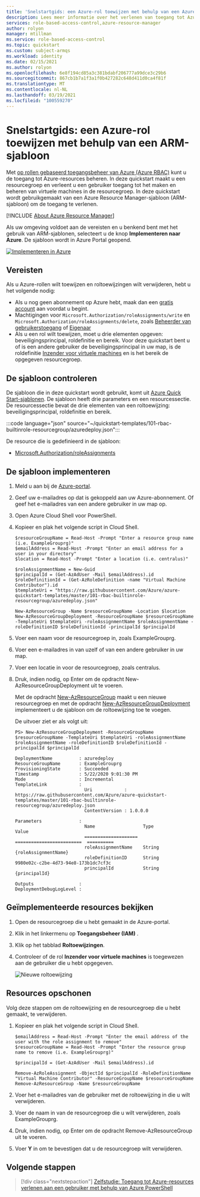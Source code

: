 ```yaml
---
title: 'Snelstartgids: een Azure-rol toewijzen met behulp van een Azure Resource Manager sjabloon-Azure RBAC'
description: Lees meer informatie over het verlenen van toegang tot Azure-resources voor een gebruiker in het bereik van een resourcegroep met behulp van Azure Resource Manager-sjablonen en op rollen gebaseerd toegangsbeheer van Azure (Azure RBAC).
services: role-based-access-control,azure-resource-manager
author: rolyon
manager: mtillman
ms.service: role-based-access-control
ms.topic: quickstart
ms.custom: subject-armqs
ms.workload: identity
ms.date: 02/15/2021
ms.author: rolyon
ms.openlocfilehash: 6e8f194cd85a3c381bdabf206777a99dce3c29b6
ms.sourcegitcommit: 867cb1b7a1f3a1f0b427282c648d411d0ca4f81f
ms.translationtype: MT
ms.contentlocale: nl-NL
ms.lasthandoff: 03/19/2021
ms.locfileid: "100559270"
---
```

# <a name="quickstart-assign-an-azure-role-using-an-arm-template"></a>Snelstartgids: een Azure-rol toewijzen met behulp van een ARM-sjabloon

Met [op rollen gebaseerd toegangsbeheer van Azure (Azure RBAC)](overview.md) kunt u de toegang tot Azure-resources beheren. In deze quickstart maakt u een resourcegroep en verleent u een gebruiker toegang tot het maken en beheren van virtuele machines in de resourcegroep. In deze quickstart wordt gebruikgemaakt van een Azure Resource Manager-sjabloon (ARM-sjabloon) om de toegang te verlenen.

[!INCLUDE [About Azure Resource Manager](../../includes/resource-manager-quickstart-introduction.md)]

Als uw omgeving voldoet aan de vereisten en u benkend bent met het gebruik van ARM-sjablonen, selecteert u de knop **Implementeren naar Azure**. De sjabloon wordt in Azure Portal geopend.

[![Implementeren in Azure](../media/template-deployments/deploy-to-azure.svg)](https://portal.azure.com/#create/Microsoft.Template/uri/https%3A%2F%2Fraw.githubusercontent.com%2FAzure%2Fazure-quickstart-templates%2Fmaster%2F101-rbac-builtinrole-resourcegroup%2Fazuredeploy.json)

## <a name="prerequisites"></a>Vereisten

Als u Azure-rollen wilt toewijzen en roltoewijzingen wilt verwijderen, hebt u het volgende nodig:

- Als u nog geen abonnement op Azure hebt, maak dan een [gratis account](https://azure.microsoft.com/free/?WT.mc_id=A261C142F) aan voordat u begint.
- Machtigingen voor `Microsoft.Authorization/roleAssignments/write` en `Microsoft.Authorization/roleAssignments/delete`, zoals [Beheerder van gebruikerstoegang](built-in-roles.md#user-access-administrator) of [Eigenaar](built-in-roles.md#owner)
- Als u een rol wilt toewijzen, moet u drie elementen opgeven: beveiligingsprincipal, roldefinitie en bereik. Voor deze quickstart bent u of is een andere gebruiker de beveiligingsprincipal in uw map, is de roldefinitie [Inzender voor virtuele machines](built-in-roles.md#virtual-machine-contributor) en is het bereik de opgegeven resourcegroep.

## <a name="review-the-template"></a>De sjabloon controleren

De sjabloon die in deze quickstart wordt gebruikt, komt uit [Azure Quick Start-sjablonen](https://azure.microsoft.com/resources/templates/101-rbac-builtinrole-resourcegroup/). De sjabloon heeft drie parameters en een resourcessectie. De resourcessectie bevat de drie elementen van een roltoewijzing: beveiligingsprincipal, roldefinitie en bereik.

:::code language="json" source="~/quickstart-templates/101-rbac-builtinrole-resourcegroup/azuredeploy.json":::

De resource die is gedefinieerd in de sjabloon:

- [Microsoft.Authorization/roleAssignments](/azure/templates/Microsoft.Authorization/roleAssignments)

## <a name="deploy-the-template"></a>De sjabloon implementeren

1. Meld u aan bij de [Azure-portal](https://portal.azure.com).

1. Geef uw e-mailadres op dat is gekoppeld aan uw Azure-abonnement. Of geef het e-mailadres van een andere gebruiker in uw map op.

1. Open Azure Cloud Shell voor PowerShell.

1. Kopieer en plak het volgende script in Cloud Shell.

    ```azurepowershell
    $resourceGroupName = Read-Host -Prompt "Enter a resource group name (i.e. ExampleGrouprg)"
    $emailAddress = Read-Host -Prompt "Enter an email address for a user in your directory"
    $location = Read-Host -Prompt "Enter a location (i.e. centralus)"
    
    $roleAssignmentName = New-Guid
    $principalId = (Get-AzAdUser -Mail $emailAddress).id
    $roleDefinitionId = (Get-AzRoleDefinition -name "Virtual Machine Contributor").id
    $templateUri = "https://raw.githubusercontent.com/Azure/azure-quickstart-templates/master/101-rbac-builtinrole-resourcegroup/azuredeploy.json"
    
    New-AzResourceGroup -Name $resourceGroupName -Location $location
    New-AzResourceGroupDeployment -ResourceGroupName $resourceGroupName -TemplateUri $templateUri -roleAssignmentName $roleAssignmentName -roleDefinitionID $roleDefinitionId -principalId $principalId
    ```

1. Voer een naam voor de resourcegroep in, zoals ExampleGrouprg.

1. Voer een e-mailadres in van uzelf of van een andere gebruiker in uw map.

1. Voer een locatie in voor de resourcegroep, zoals centralus.

1. Druk, indien nodig, op Enter om de opdracht New-AzResourceGroupDeployment uit te voeren.

    Met de opdracht [New-AzResourceGroup](/powershell/module/az.resources/new-azresourcegroup) maakt u een nieuwe resourcegroep en met de opdracht [New-AzResourceGroupDeployment](/powershell/module/az.resources/new-azresourcegroupdeployment) implementeert u de sjabloon om de roltoewijzing toe te voegen.

    De uitvoer ziet er als volgt uit:

    ```azurepowershell
    PS> New-AzResourceGroupDeployment -ResourceGroupName $resourceGroupName -TemplateUri $templateUri -roleAssignmentName $roleAssignmentName -roleDefinitionID $roleDefinitionId -principalId $principalId
    
    DeploymentName          : azuredeploy
    ResourceGroupName       : ExampleGrouprg
    ProvisioningState       : Succeeded
    Timestamp               : 5/22/2020 9:01:30 PM
    Mode                    : Incremental
    TemplateLink            :
                              Uri            : https://raw.githubusercontent.com/Azure/azure-quickstart-templates/master/101-rbac-builtinrole-resourcegroup/azuredeploy.json
                              ContentVersion : 1.0.0.0
    
    Parameters              :
                              Name                  Type                       Value
                              ====================  =========================  ==========
                              roleAssignmentName    String                     {roleAssignmentName}
                              roleDefinitionID      String                     9980e02c-c2be-4d73-94e8-173b1dc7cf3c
                              principalId           String                     {principalId}
    
    Outputs                 :
    DeploymentDebugLogLevel :
    ```

## <a name="review-deployed-resources"></a>Geïmplementeerde resources bekijken

1. Open de resourcegroep die u hebt gemaakt in de Azure-portal.

1. Klik in het linkermenu op **Toegangsbeheer (IAM)** .

1. Klik op het tabblad **Roltoewijzingen**.

1. Controleer of de rol **Inzender voor virtuele machines** is toegewezen aan de gebruiker die u hebt opgegeven.

   ![Nieuwe roltoewijzing](./media/quickstart-role-assignments-template/role-assignment-portal.png)

## <a name="clean-up-resources"></a>Resources opschonen

Volg deze stappen om de roltoewijzing en de resourcegroep die u hebt gemaakt, te verwijderen.

1. Kopieer en plak het volgende script in Cloud Shell.

    ```azurepowershell
    $emailAddress = Read-Host -Prompt "Enter the email address of the user with the role assignment to remove"
    $resourceGroupName = Read-Host -Prompt "Enter the resource group name to remove (i.e. ExampleGrouprg)"
    
    $principalId = (Get-AzAdUser -Mail $emailAddress).id
    
    Remove-AzRoleAssignment -ObjectId $principalId -RoleDefinitionName "Virtual Machine Contributor" -ResourceGroupName $resourceGroupName
    Remove-AzResourceGroup -Name $resourceGroupName
    ```
    
1. Voer het e-mailadres van de gebruiker met de roltoewijzing in die u wilt verwijderen.

1. Voer de naam in van de resourcegroep die u wilt verwijderen, zoals ExampleGrouprg.

1. Druk, indien nodig, op Enter om de opdracht Remove-AzResourceGroup uit te voeren.

1. Voer **Y** in om te bevestigen dat u de resourcegroep wilt verwijderen.

## <a name="next-steps"></a>Volgende stappen

> [!div class="nextstepaction"]
> [Zelfstudie: Toegang tot Azure-resources verlenen aan een gebruiker met behulp van Azure PowerShell](tutorial-role-assignments-user-powershell.md)